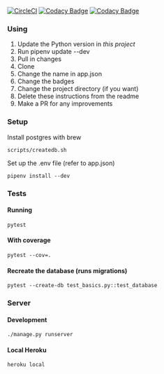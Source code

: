 [![CircleCI](https://circleci.com/gh/travisjungroth/django-base.svg?style=svg)](https://circleci.com/gh/travisjungroth/django-base)
[![Codacy Badge](https://api.codacy.com/project/badge/Grade/fb61ec135c25490ab0caa3c3b6fd25e0)](https://www.codacy.com/manual/travisjungroth/django-base?utm_source=github.com&amp;utm_medium=referral&amp;utm_content=travisjungroth/django-base&amp;utm_campaign=Badge_Grade)
[![Codacy Badge](https://api.codacy.com/project/badge/Coverage/fb61ec135c25490ab0caa3c3b6fd25e0)](https://www.codacy.com/manual/travisjungroth/django-base?utm_source=github.com&utm_medium=referral&utm_content=travisjungroth/django-base&utm_campaign=Badge_Coverage)
### Using
1.  Update the Python version in _this project_
2.  Run pipenv update --dev
3.  Pull in changes
4.  Clone
5.  Change the name in app.json
6.  Change the badges
7.  Change the project directory (if you want)
8.  Delete these instructions from the readme
9.  Make a PR for any improvements

### Setup
Install postgres with brew
    
    scripts/createdb.sh
    
Set up the .env file (refer to app.json)  

    pipenv install --dev  

### Tests
#### Running    
    pytest
    
#### With coverage

    pytest --cov=.
    
#### Recreate the database (runs migrations)

    pytest --create-db test_basics.py::test_database

### Server
#### Development
    
    ./manage.py runserver
    
#### Local Heroku
    
    heroku local

